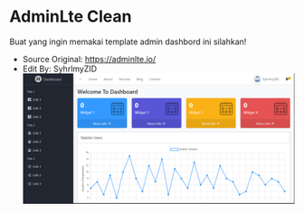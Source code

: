 # AdminLte Clean
Buat yang ingin memakai template admin dashbord ini silahkan!

- Source Original: https://adminlte.io/
- Edit By: SyhrlmyZID
![](screenshot.PNG)
